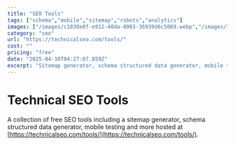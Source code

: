 ```yaml
---
title: "SEO Tools"
tags: ["schema","mobile","sitemap","robots","analytics"]
images: ["/images/c1830e8f-e912-40da-8065-36939d6c5069.webp","/images/718c53e3-1862-4e3e-b677-e661f5898436.webp"]
category: "seo"
url: "https://technicalseo.com/tools/"
cost: ""
pricing: "free"
date: "2025-04-10T04:27:07.859Z"
excerpt: "Sitemap generator, schema structured data generator, mobile testing and more at technicalseo.com."
---
```


# Technical SEO Tools

A collection of free SEO tools including a sitemap generator, schema structured data generator, mobile testing and more hosted at [https://technicalseo.com/tools/](https://technicalseo.com/tools/).